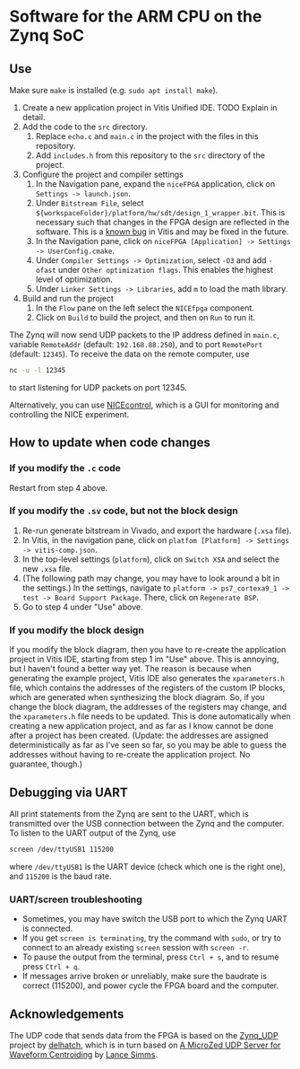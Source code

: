 # Software for the ARM CPU on the Zynq SoC

## Use

Make sure `make` is installed (e.g. `sudo apt install make`).

1. Create a new application project in Vitis Unified IDE. TODO Explain in detail.
2. Add the code to the `src` directory.
   1. Replace `echo.c` and `main.c` in the project with the files in this repository.
   2. Add `includes.h` from this repository to the `src` directory of the project.
3. Configure the project and compiler settings
   1. In the Navigation pane, expand the `niceFPGA` application, click on `Settings -> launch.json`.
   2. Under `Bitstream File`, select `${workspaceFolder}/platform/hw/sdt/design_1_wrapper.bit`. This is necessary such that changes in the FPGA design are reflected in the software. This is a [known bug](https://adaptivesupport.amd.com/s/question/0D54U00008GmLxbSAF/workaround-updating-hardware-specifications-in-a-vitis-unified-project-using-xsa-doesnt-work?language=en_US) in Vitis and may be fixed in the future.
   3. In the Navigation pane, click on `niceFPGA [Application] -> Settings -> UserConfig.cmake`.
   4. Under `Compiler Settings -> Optimization`, select `-O3` and add `-ofast` under `Other optimization flags`. This enables the highest level of optimization.
   5. Under `Linker Settings -> Libraries`, add `m` to load the math library.
4. Build and run the project
   1. In the `Flow` pane on the left select the  `NICEfpga` component.
   2. Click on `Build` to build the project, and then on `Run` to run it.

The Zynq will now send UDP packets to the IP address defined in `main.c`, variable `RemoteAddr` (default: `192.168.88.250`), and to port `RemotePort` (default: `12345`). To receive the data on the remote computer, use

```sh
nc -u -l 12345
```

to start listening for UDP packets on port 12345.

Alternatively, you can use [NICEcontrol](https://github.com/thomabir/NICEcontrol), which is a GUI for monitoring and controlling the NICE experiment.

## How to update when code changes

### If you modify the `.c` code

Restart from step 4 above.

### If you modify the `.sv` code, but not the block design

1. Re-run generate bitstream in Vivado, and export the hardware (`.xsa` file).
2. In Vitis, in the navigation pane, click on `platfom [Platform] -> Settings -> vitis-comp.json`.
3. In the top-level settings (`platform`), click on `Switch XSA` and select the new `.xsa` file.
4. (The following path may change, you may have to look around a bit in the settings.) In the settings, navigate to `platform -> ps7_cortexa9_1 -> test -> Board Support Package`. There, click on `Regenerate BSP`.
4. Go to step 4 under "Use" above.

### If you modify the block design

If you modify the block diagram, then you have to re-create the application project in Vitis IDE, starting from step 1 im "Use" above. This is annoying, but I haven't found a better way yet. The reason is because when generating the example project, Vitis IDE also generates the `xparameters.h` file, which  contains the addresses of the registers of the custom IP blocks, which are generated when synthesizing the block diagram. So, if you change the block diagram, the addresses of the registers may change, and the `xparameters.h` file needs to be updated. This is done automatically when creating a new application project, and as far as I know cannot be done after a project has been created. (Update: the addresses are assigned deterministically as far as I've seen so far, so you may be able to guess the addresses without having to re-create the application project. No guarantee, though.)

## Debugging via UART

All print statements from the Zynq are sent to the UART, which is transmitted over the USB connection between the Zynq and the computer.
To listen to the UART output of the Zynq, use

```sh
screen /dev/ttyUSB1 115200
```

where `/dev/ttyUSB1` is the UART device (check which one is the right one), and `115200` is the baud rate.

### UART/screen troubleshooting

- Sometimes, you may have switch the USB port to which the Zynq UART is connected.
- If you get `screen is terminating`, try the command with `sudo`, or try to connect to an already existing `screen` session with `screen -r`.
- To pause the output from the terminal, press `Ctrl + s`, and to resume press `Ctrl + q`.
- If messages arrive broken or unreliably, make sure the baudrate is correct (115200), and power cycle the FPGA board and the computer.

## Acknowledgements

The UDP code that sends data from the FPGA is based on the [Zynq_UDP](https://github.com/delhatch/Zynq_UDP) project by [delhatch](https://github.com/delhatch), which is in turn based on [A MicroZed UDP Server for Waveform Centroiding](https://lancesimms.com/Xilinx/MicroZed_UDP_Server_for_Waveform_Centroiding_Table_Of_Contents.html) by [Lance Simms](https://lancesimms.com/).
